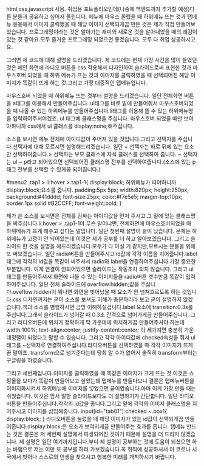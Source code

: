 html,css,javascript 사용.
취업용 포트폴리오인데(나중에 백엔드까지 추가할 예정)다른 분들과 공유하고 싶어서 올립니다.
메뉴에 마우스 올렸을 때 하위메뉴 뜨는 것과 탭메뉴 응용해서 이미지 클릭했을 때 해당 이미지 선택되게끔 만든 것은 제가 직접 만들어보았습니다.
프로그래밍이라는 것은 알아가는 재미와 새로운 것을 알아내었을 때의 쾌감이 있는 것 같아요.모두 즐거운 프로그래밍 되었으면 좋겠습니다.
모두 다 취업 성공하시고요.

그러면 제 코드에 대해 설명을 드리겠습니다.
제 코드에는 현재 가장 시간을 많이 들였던 것은 메인 화면에 라디오 버튼을 css 적용해서 디자인하여 슬라이드로써 표현한 것과 마우스호버 되었을 때 하위 메뉴가 뜨는 것과
이미지를 클릭하였을 때 선택되어진 해당 이미지가 똑같이 뜨게 하는 것.그리고 가장 대중적인 탭메뉴입니다.

마우스호버 되었을 때 하위메뉴 뜨는 것부터 설명을 드리겠습니다.
일단 전체화면 버튼을 a태그를 이용해서 만들어주십니다.
ul태그를 바로 밑에 만들어줘서 마우스호버되었을 때 나올 수 있는 하위메뉴를 만들어주십니다.li태그를 이용해 뜰 수 있는 하위메뉴명을 입력하여주셔야겠죠.
ul 태그에 클래스명을 주십니다.
마우스호버 되었을 때만 보여야하니까 css에서 ul 클래스를 display:none;해주십니다.

소스를 보시면 메뉴 전체에 아이디값이 주어져 있을 것입니다.그리고 선택자를 주십니다.선택자에 대해 모르시면 설명해드리겠습니다.
일단 + 선택자는 바로 뒤에 있는 요소만 선택하여줍니다.> 선택자는 부모 클래스에 자식 클래스를 선택하여 줍니다.
~ 선택자는 ul ~ p라고 되어있으면 선택되어진 클래스명 전부를 선택하여줍니다.(소스에 있는 p태그 전부를 선택할 수 있게끔 되어집니다.)

#menu2 .tap1 > li:hover >.tap1-1{
    display:block;   하위메뉴가 떠야하니까 display:block;요소를 줍니다.
    padding:5px 5px;
    width:820px;
    height:250px;
    background:#41dddd;
    font-size:25px;
    color:#f7e5e5;
    margin-top:10px;
    border:1px solid #B2CCFF;
    font-weight:bold;
}

제가 쓴 소스를 보시면은 전체를 감싸는 아이디값을 먼저 주시고 그 밑에 있는 클래스명을 써주십니다.li:hover > .tap1-1이 무슨 말이냐면,
전체화면에 마우스호버되었을 때 하위메뉴가 뜨게 해주고 싶다는 말입니다.
일단 첫번째 설명이 끝이 났습니다.
문제는 하위메뉴가 고정이 안 되어있는데 이것은 제가 공부를 더 하고 알아보겠습니다.
그리고 슬라이드 한 것을 설명을 해드리겠습니다.모두가 다 아실 거 같지만,모르시는 분들을 위해 또 써보겠습니다.
일단 radio버튼을 만들어주시고 id값에 각각 이름을 지어줍니다.label태그에 각각의 id값을 똑같이 써주셔서 radio와 label을 연결하여주십니다.가장 중요한 부분입니다.
이게 연결이 안되어있으면 슬라이드는 작동조차 되지 않습니다.
그리고 ul태그를 만들어주셔서 화면에 나올 수 있는 이미지들을 radio버튼 갯수만큼 똑같이 입력하여주십니다.
일단 전체 슬라이드에 overflow:hidden;값을 주십니다.oveflow:hidden이 뭐나면 화면을 벗어났을 때 요소가 안 넘쳐흐르도록 하는 것입니다.css 디자인까지는 굳이 소스를 보셔도 이해가 충분하리라
보고 굳이 설명하지 않겠습니다.책과 소스를 병행하시면 금방 이해하실겁니다.label 요소에 transition:0.3s를 주십니다.그래서 슬라이드가 넘어갈 때 0.3초 간격으로 넘어가게끔 만들어주십니다.
그리고 라디오버튼에 위치가 정확하게 딱 가운데에 위치하게끔 만들어주셔야 하는데 
width:100%;
text-align:center;
justify-content:center;
이 세가지면 충분히 가운데정렬이 되었다고 말할 수 있습니다.
그리고 각각 아이디값에 checked속성을 줘서 ul태그를 ~선택자로 연결하여주십니다.라디오버튼을 선택하였을 때 각각 이미지가 뜨게끔 말이죠.
transform으로 넘겨준다는데 당최 알 수가 없어서 솔직히 transform부터는 구글링을 하였습니다.

그리고 세번째입니다.이미지를 클릭하였을 때 똑같은 이미지가 크게 뜨는 것.이것은 쇼핑몰을 보다가 똑같이 만들어보고 싶었는데 탭메뉴를 만들다보니 결론은 탭메뉴버튼을 이미지화시켜서 하위메뉴에
이미지를 넣었으면 끝이였습니다.아마 이게 가장 만들 때는 쉬웠습니다.
이것은 앞서 말한 슬라이드보다도 더 설명하기가 간단합니다.
일단 라디오버튼을 만들어주십니다.각각의 id값을 줍니다.그리고 밑에 각각의 이미지 클래스명을 지어주시고 이미지를 삽입해줍니다.
input[id="tab01"]:checked ~.box1{
    display:block;
}
라디오버튼을 눌렀을 때 해당 이미지가 있는 id값이 선택되게끔 만들어줍니다.display:block;은 요소가 보여지게끔 만들어주는 효과를 줍니다.
탭메뉴 만드는 것은 결론은 저 세번째 설명에서 파생되어진 것이기 때문에 설명을 더 드리지 않겠습니다.
제 설명은 일단 여기까지입니다.부디 제 설명이 공부하는 것에 도움이 되셨으면 하는 바램으로 저는 이만 또 공부를 하러 가보겠습니다.꼭 취직에 성공하셔서 이 코로나 시국에서 벗어나 스스로의 인생을 찾으시고 행복한 미래를 개척하시기 바랍니다.

















